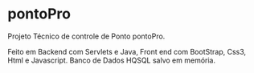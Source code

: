 # pontoPro

Projeto Técnico de controle de Ponto pontoPro.

Feito em Backend com Servlets e Java,
Front end com BootStrap, Css3, Html e Javascript.
Banco de Dados HQSQL salvo em memória.
